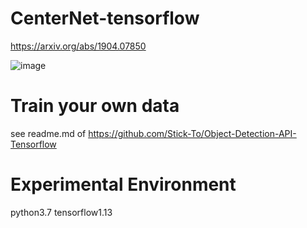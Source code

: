 # CenterNet-tensorflow

https://arxiv.org/abs/1904.07850


![image](https://github.com/Stick-To/CenterNet-tensorflow/blob/master/img/img1.png)

# Train your own data

see readme.md of https://github.com/Stick-To/Object-Detection-API-Tensorflow

# Experimental Environment
python3.7 tensorflow1.13
